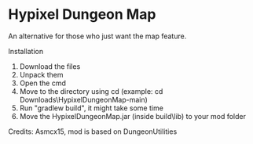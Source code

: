 # Hypixel Dungeon Map

An alternative for those who just want the map feature.

Installation
1. Download the files
2. Unpack them
3. Open the cmd
4. Move to the directory using cd (example: cd Downloads\HypixelDungeonMap-main)
5. Run "gradlew build", it might take some time
6. Move the HypixelDungeonMap.jar (inside build\lib) to your mod folder

Credits: Asmcx15, mod is based on DungeonUtilities
